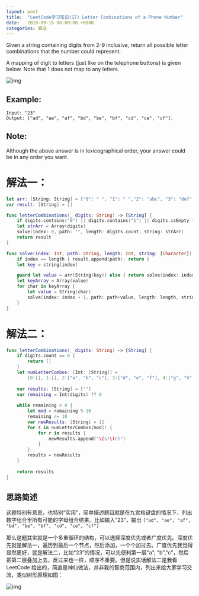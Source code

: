 ```yaml
---
layout: post
title:  "LeetCode学习笔记(17) Letter Combinations of a Phone Number"
date:   2018-09-16 08:00:00 +0800
categories: 算法
---
```


Given a string containing digits from 2-9 inclusive, return all possible letter combinations that the number could represent.

A mapping of digit to letters (just like on the telephone buttons) is given below. Note that 1 does not map to any letters.

![img](http://upload.wikimedia.org/wikipedia/commons/thumb/7/73/Telephone-keypad2.svg/200px-Telephone-keypad2.svg.png)

## Example:


```
Input: "23"
Output: ["ad", "ae", "af", "bd", "be", "bf", "cd", "ce", "cf"].
```


## Note:
Although the above answer is in lexicographical order, your answer could be in any order you want.


# 解法一：

```swift
let arr: [String: String] = ["0": " ", "1": " ","2": "abc", "3": "def", "4": "ghi", "5": "jkl", "6": "mno", "7": "pqrs", "8": "tuv", "9": "wxyz"]
var result: [String] = []

func letterCombinations(_ digits: String) -> [String] {
    if digits.contains("0") || digits.contains("1") || digits.isEmpty { return [] }
    let strArr = Array(digits)
    solve(index: 0, path: "", length: digits.count, string: strArr)
    return result
}

func solve(index: Int, path: String, length: Int, string: [Character]) {
    if index == length { result.append(path); return }
    let key = string[index]

    guard let value = arr[String(key)] else { return solve(index: index + 1, path: path, length: length, string: string) }
    let keyArray = Array(value)
    for char in keyArray {
        let value = String(char)
        solve(index: index + 1, path: path+value, length: length, string: string)
    }
}
```

# 解法二：

```swift
func letterCombinations(_ digits: String) -> [String] {
    if digits.count == 0 {
        return []
    }
    let numLetterCombos: [Int: [String]] =
        [0:[], 1:[], 2:["a", "b", "c"], 3:["d", "e", "f"], 4:["g", "h", "i"], 5:["j", "k", "l"], 6:["m", "n", "o"], 7:["p", "q", "r", "s"], 8:["t", "u", "v"], 9:["w", "x", "y", "z"]]
    
    var results: [String] = [""]
    var remaining = Int(digits) ?? 0
    
    while remaining > 0 {
        let mod = remaining % 10
        remaining /= 10
        var newResults: [String] = []
        for s in numLetterCombos[mod]! {
            for r in results {
                newResults.append("\(s)\(r)")
            }
        }
        results = newResults
    }
    
    return results
}
```

## 思路简述


这题特别有意思，也特别“实用”，简单描述题目就是在九宫格键盘的情况下，列出数字组合里所有可能的字母组合结果。比如输入“23”，输出 `["ad", "ae", "af", "bd", "be", "bf", "cd", "ce", "cf"]` 

那么这题其实就是一个多重循环的结构，可以选择深度优先或者广度优先。深度优先就是解法一，遍历到最后一个节点，然后添加，一个个加过去。广度优先我觉得显然更好，就是解法二，比如“23”的情况，可以先便利第一层"a", "b","c"，然后把第二层叠加上去，反过来也一样，顺序不重要。但是说实话解法二是我看LeetCode 给出的，简直是神仙做法，并非我的智商范围内，列出来给大家学习交流，类似树形原理如图：

![img](https://pic.leetcode-cn.com/38567dcbb6401d88946ca974aacffb5ab27cb1ad54056f02b59016c0cc68b40f-file_1562774451350)




